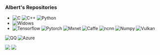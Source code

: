 ### Albert's Repositories
- ![C](https://img.shields.io/badge/C-gray?logo=C) ![C++](https://img.shields.io/badge/C++-gray?logo=Cplusplus) ![Python](https://img.shields.io/badge/Python-gray?logo=Python)
- ![Widows](https://img.shields.io/badge/Windows-gray?logo=windows&logoColor=blue)
- ![Tensorflow](https://img.shields.io/badge/Tensorflow-gray?logo=tensorflow) ![Pytorch](https://img.shields.io/badge/Pytorch-gray?logo=pytorch) ![Mxnet](https://img.shields.io/badge/Mxnet-gray?logo=apache) ![Caffe](https://shields.io/badge/caffe-gray) ![ncnn](https://shields.io/badge/ncnn-gray) ![Numpy](https://img.shields.io/badge/numpy-gray?logo=numpy) ![Vulkan](https://img.shields.io/badge/Vulkan-gray?logo=vulkan)

![QQ](https://img.shields.io/badge/QQ-980428900-gray?logo=tencentqq) ![Azure](https://img.shields.io/badge/Azure-gray?logo=azuredevops)

<a><img align="top" src="https://github-readme-stats.vercel.app/api?username=zjysnow&show_icons=true&theme=dark" /></a>
<a><img align="top" src="https://github-readme-stats.vercel.app/api/top-langs/?username=zjysnow&show_icons=true&theme=dark&langs_count=10" /></a>




<!--
**zjysnow/zjysnow** is a ✨ _special_ ✨ repository because its `README.md` (this file) appears on your GitHub profile.

Here are some ideas to get you started:

- 🔭 I’m currently working on ...
- 🌱 I’m currently learning ...
- 👯 I’m looking to collaborate on ...
- 🤔 I’m looking for help with ...
- 💬 Ask me about ...
- 📫 How to reach me: ...
- 😄 Pronouns: ...
- ⚡ Fun fact: ...
-->
